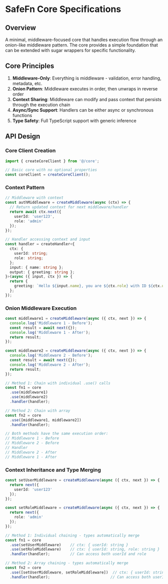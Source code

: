 # SafeFn Core Specifications

## Overview

A minimal, middleware-focused core that handles execution flow through an onion-like middleware pattern. The core provides a simple foundation that can be extended with sugar wrappers for specific functionality.

## Core Principles

1. **Middleware-Only**: Everything is middleware - validation, error handling, metadata, etc.
2. **Onion Pattern**: Middleware executes in order, then unwraps in reverse order
3. **Context Sharing**: Middleware can modify and pass context that persists through the execution chain
4. **Async/Sync Support**: Handlers can be either async or synchronous functions
5. **Type Safety**: Full TypeScript support with generic inference

## API Design

### Core Client Creation

```typescript
import { createCoreClient } from '@/core';

// Basic core with no optional properties
const coreClient = createCoreClient();
```

### Context Pattern

```typescript
// Middleware with context
const authMiddleware = createMiddleware(async (ctx) => {
  // Return updated context for next middleware/handler
  return await ctx.next({
    userId: 'user123',
    role: 'admin'
  });
});

// Handler accessing context and input
const handler = createHandler<{
  ctx: {
    userId: string;
    role: string;
  };
  input: { name: string };
  output: { greeting: string };
}>(async ({ input, ctx }) => {
  return {
    greeting: `Hello ${input.name}, you are ${ctx.role} with ID ${ctx.userId}`
  };
});
```

### Onion Middleware Execution

```typescript
const middleware1 = createMiddleware(async ({ ctx, next }) => {
  console.log('Middleware 1 - Before');
  const result = await next({});
  console.log('Middleware 1 - After');
  return result;
});

const middleware2 = createMiddleware(async ({ ctx, next }) => {
  console.log('Middleware 2 - Before');
  const result = await next({});
  console.log('Middleware 2 - After');
  return result;
});

// Method 1: Chain with individual .use() calls
const fn1 = core
  .use(middleware1)
  .use(middleware2)
  .handler(handler);

// Method 2: Chain with array
const fn2 = core
  .use([middleware1, middleware2])
  .handler(handler);

// Both methods have the same execution order:
// Middleware 1 - Before
// Middleware 2 - Before
// Handler
// Middleware 2 - After
// Middleware 1 - After
```

### Context Inheritance and Type Merging

```typescript
const setUserMiddleware = createMiddleware(async ({ ctx, next }) => {
  return next({
    userId: 'user123'
  });
});

const setRoleMiddleware = createMiddleware(async ({ ctx, next }) => {
  return next({
    role: 'admin'
  });
});

// Method 1: Individual chaining - types automatically merge
const fn1 = core
  .use(setUserMiddleware)    // ctx: { userId: string }
  .use(setRoleMiddleware)    // ctx: { userId: string, role: string }
  .handler(handler);         // Can access both userId and role

// Method 2: Array chaining - types automatically merge
const fn2 = core
  .use([setUserMiddleware, setRoleMiddleware])  // ctx: { userId: string, role: string }
  .handler(handler);                           // Can access both userId and role
```

